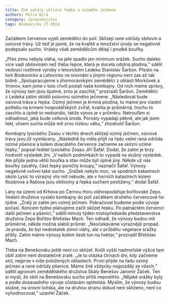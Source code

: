 ```yaml
---
title: Žně začaly sklizní řepky a ozimého ječmene
authors: Petra Bílá
category: zpravodajství
tags: Boskovicko 27-2014 
---
```


Začátkem července vyjeli zemědělci do polí. Sklízejí rané odrůdy obilovin a osivové trávy. Už teď je jasné, že na kvalitě a množství úrody se negativně podepsalo sucho. Vrásky však zemědělcům dělají i prudké bouřky.

„Přes zimu nebyla vláha, na jaře spadlo jen minimum srážek. Sucho daleko více vadí obilovinám než třeba řepce, která je docela odolná plodina,“ sdělil vedoucí rostlinné výroby v letovickém Ledeku Stanislav Šaršon. Přesto na tom Boskovicko a Letovicko ve srovnání s jinými regionu není zas až tak bídně. „Spolupracujeme s jihomoravskými zemědělci z oblasti Morkůvek a Vnorov, kam jsme v tuto chvíli poslali naše kombajny. Od nich máme zprávy, že výnosy tam jsou špatné, zrno je zaschlé,“ prozradil Šaršon. Zemědělci z Ledeka zatím sklidili polovinu ozimého ječmene. „Následovat bude osivová tráva a řepka. Ozimý ječmen je krmná plodina, tu máme pro vlastní potřebu na krmení hospodářských zvířat, kvalita je průměrná, trochu to zaschlo a úplně to nedozrálo, takže výnos je v průměru. Netroufám si odhadnout, jaká bude celková úroda. Porosty vypadají pěkně, ale jak jsem řekl, vlivem sucha může mít zrno nízkou váhu,“ zhodnotil Šaršon.

Kombajny lysického Zeasu v těchto dnech sklízejí ozimý ječmen, osivové trávy jsou již vymláceny. „Následně by měla přijít na řadu velmi raná odrůda ozimé pšenice a kolem dvacátého července začneme se sklizní ozimé řepky,“ popsal ředitel lysického Zeasu Jiří Šafář. Dodal, že zatím je brzy hodnotit výsledek žní. 
„V našich podmínkách to vypadá na slušný výsledek. Ale přijde jedna větší bouřka a stav může být úplně jiný. Někde už nás bouřky zasáhly, část řepky poničily kroupy,“ naznačil Šafář. Výnosy negativně ovlivní také sucho. „Srážek nebylo moc, ve spodních katastrech okolo Lysic to výrazný vliv mít nebude, ale v horních katastrech kolem Kozárova a Rašova jsou obiloviny a řepka suchem postiženy,“ dodal Šafář.

Lány na území od Krhova po Černou Horu obhospodařuje bořitovské Zepo. Vedení družstva vyslalo kombajny do polí začátkem druhého červencové ho týdne. „Zralý je zatím jen ozimý ječmen. Pokračovat budeme podle vývoje počasí. Koncem týdne plánujeme začít sklízet řepku. Po patnáctém červenci další ječmen a pšenici,“ sdělil minulý týden místopředseda představenstva družstva Zepo Bořitov Břetislav Mach. Ten odhadl, že výnosy budou mít průměrné, někde možná slabší průměr. „Neočekáváme výraznější propad. Je pravda, že byl nedostatek zimní vláhy, ale v průběhu vegetace srážky přišly. Zatím máme výnosy kolem šesti tun na hektar,“ prozradil Břetislav Mach.

Třeba na Benešovsku ještě není co sklízet. Kvůli vyšší nadmořské výšce tam obilí zatím není dostatečně zralé. „Je to otázka čtrnácti dní, kdy začneme síct, nejprve v níže položených oblastech.  První přijde na řadu ozimý ječmen a rané odrůdy pšenice. Máme žně vždycky nejpozději ze všech,“ sdělil agronom zemědělského družstva Skály Benešov Jaromír Žáček. Ten si myslí, že obilí na Benešovsku sucho příliš nepostihlo. „Nějaké srážky byly a podle dosavadního vývoje zůstávám optimista. Myslím, že výnosy budou slušné, na úrovni loňska, ale na druhou stranu dokud není sklizeno, není co vyhodnocovat,“ uzavřel Žáček.